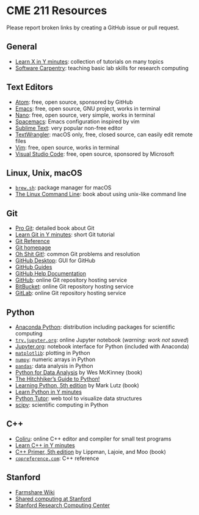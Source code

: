 # CME 211 Resources

Please report broken links by creating a GitHub issue or pull request.

## General

* [Learn X in Y minutes][lxiy]: collection of tutorials on many topics
* [Software Carpentry][software-carpentry]: teaching basic lab skills for research computing

[software-carpentry]: http://software-carpentry.org/
[lxiy]: https://learnxinyminutes.com/

## Text Editors

* [Atom][atom]: free, open source, sponsored by GitHub
* [Emacs][emacs]: free, open source, GNU project, works in terminal
* [Nano][nano]: free, open source, very simple, works in terminal
* [Spacemacs][spacemacs]: Emacs configuration inspired by vim
* [Sublime Text][sublime]: very popular non-free editor
* [TextWrangler][text-wrangler]: macOS only, free, closed source, can easily edit remote files
* [Vim][vim]: free, open source, works in terminal
* [Visual Studio Code][vs-code]: free, open source, sponsored by Microsoft

[atom]: https://atom.io/
[emacs]: https://www.gnu.org/software/emacs/
[nano]: https://www.nano-editor.org/
[spacemacs]: http://spacemacs.org/
[sublime]: https://www.sublimetext.com/
[text-wrangler]: http://www.barebones.com/products/textwrangler/
[vim]: http://www.vim.org/
[vs-code]: https://code.visualstudio.com/

## Linux, Unix, macOS

* [`brew.sh`][homebrew]: package manager for macOS
* [The Linux Command Line][linux-command]: book about using unix-like command line

[homebrew]: http://brew.sh/
[linux-command]: http://linuxcommand.org/

## Git

* [Pro Git][git-book]: detailed book about Git
* [Learn Git in Y minutes][git-lxiny]: short Git tutorial
* [Git Reference][git-ref]
* [Git homepage][git-scm]
* [Oh Shit Git!][git-shit]: common Git problems and resolution
* [GitHub Desktop][github-desktop]: GUI for GitHub
* [GitHub Guides][github-guides]
* [GitHub Help Documentation][github-help]
* [GitHub][github]: online Git repository hosting service
* [BitBucket][bitbucket]: online Git repository hosting service
* [GitLab][gitlab]: online Git repository hosting service

[git-book]: https://git-scm.com/book/en/v2
[git-lxiny]: https://learnxinyminutes.com/docs/git/
[git-ref]: http://gitref.org/
[git-scm]: https://git-scm.com/
[git-shit]: http://ohshitgit.com/
[github-desktop]: https://desktop.github.com/
[github-guides]: https://guides.github.com/
[github-help]: https://help.github.com/
[github]: https://github.com/
[bitbucket]: https://bitbucket.org/
[gitlab]: https://about.gitlab.com/

## Python

* [Anaconda Python][anaconda]: distribution including packages for scientific computing
* [`try.jupyter.org`][jupyter-try]: online Jupyter notebook (*warning: work not saved*)
* [Jupyter.org][jupyter]: notebook interface for Python (included with Anaconda)
* [`matplotlib`][matplotlib]: plotting in Python
* [`numpy`][numpy]: numeric arrays in Python
* [`pandas`][pandas]: data analysis in Python
* [Python for Data Analysis][py-data] by Wes McKinney (book)
* [The Hitchhiker’s Guide to Python!][py-hitchhiker]
* [Learning Python, 5th edition][py-learing] by Mark Lutz (book)
* [Learn Python in Y minutes][py-lxiy]
* [Python Tutor][py-tutor]: web tool to visualize data structures
* [scipy][scipy]: scientific computing in Python

[anaconda]: https://www.continuum.io/downloads
[jupyter-try]: https://try.jupyter.org/
[jupyter]: http://jupyter.org/index.html
[matplotlib]: http://matplotlib.org/
[numpy]: http://numpy.org/
[pandas]: http://pandas.pydata.org/
[py-data]: http://proquest.safaribooksonline.com/9781449323592?uicode=stanford
[py-hitchhiker]: http://docs.python-guide.org/
[py-learing]: http://proquest.safaribooksonline.com/9781449355722?uicode=stanford
[py-lxiy]: https://learnxinyminutes.com/docs/python3/
[py-tutor]: http://www.pythontutor.com/
[scipy]: http://scipy.org/

## C++

* [Coliru][c++-coliru]: online C++ editor and compiler for small test programs
* [Learn C++ in Y minutes][c++-lxiy]
* [C++ Primer, 5th edition][c++-primer] by Lippman, Lajoie, and Moo (book)
* [`cppreference.com`][c++-ref]: C++ reference

[c++-coliru]: http://coliru.stacked-crooked.com/
[c++-lxiy]: https://learnxinyminutes.com/docs/c++/
[c++-primer]: http://proquest.safaribooksonline.com/9780133053043
[c++-ref]: http://en.cppreference.com/w/

## Stanford

* [Farmshare Wiki][farmshare-wiki]
* [Shared computing at Stanford][shared-computing]
* [Stanford Research Computing Center][research-computing]

[farmshare-wiki]: https://web.stanford.edu/group/farmshare/cgi-bin/wiki/index.php/Main_Page
[shared-computing]: https://uit.stanford.edu/service/sharedcomputing
[research-computing]: https://srcc.stanford.edu/
